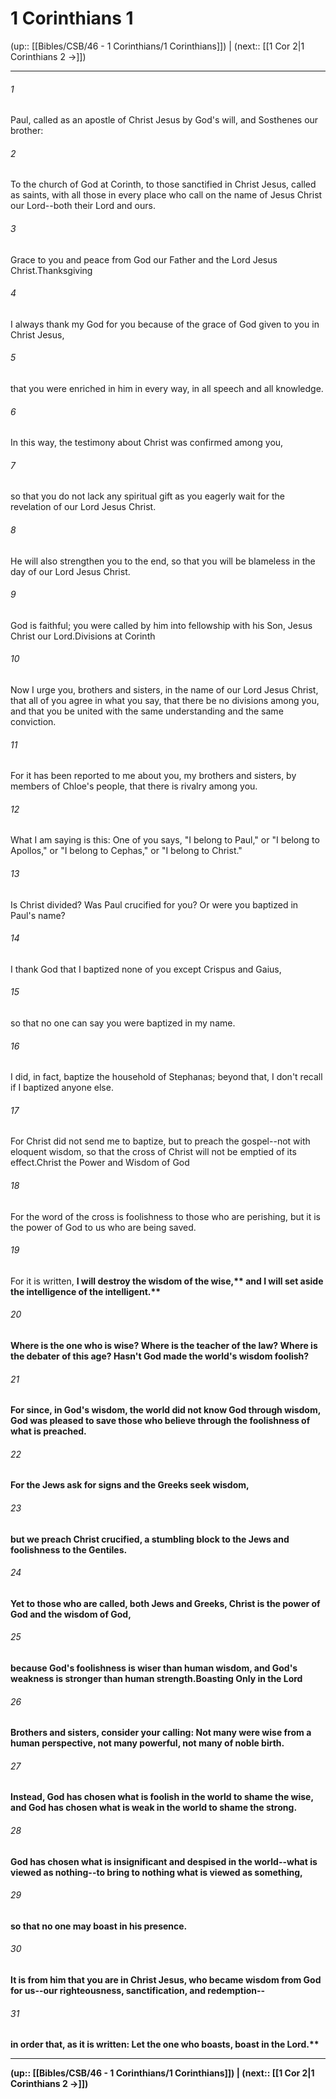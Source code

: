 # 1 Corinthians 1

(up:: [[Bibles/CSB/46 - 1 Corinthians/1 Corinthians]]) | (next:: [[1 Cor 2|1 Corinthians 2 →]])

***


###### 1 
Paul, called as an apostle of Christ Jesus by God's will, and Sosthenes our brother: 

###### 2 
To the church of God at Corinth, to those sanctified in Christ Jesus, called as saints, with all those in every place who call on the name of Jesus Christ our Lord--both their Lord and ours. 

###### 3 
Grace to you and peace from God our Father and the Lord Jesus Christ.Thanksgiving 

###### 4 
I always thank my God for you because of the grace of God given to you in Christ Jesus, 

###### 5 
that you were enriched in him in every way, in all speech and all knowledge. 

###### 6 
In this way, the testimony about Christ was confirmed among you, 

###### 7 
so that you do not lack any spiritual gift as you eagerly wait for the revelation of our Lord Jesus Christ. 

###### 8 
He will also strengthen you to the end, so that you will be blameless in the day of our Lord Jesus Christ. 

###### 9 
God is faithful; you were called by him into fellowship with his Son, Jesus Christ our Lord.Divisions at Corinth 

###### 10 
Now I urge you, brothers and sisters, in the name of our Lord Jesus Christ, that all of you agree in what you say, that there be no divisions among you, and that you be united with the same understanding and the same conviction. 

###### 11 
For it has been reported to me about you, my brothers and sisters, by members of Chloe's people, that there is rivalry among you. 

###### 12 
What I am saying is this: One of you says, "I belong to Paul," or "I belong to Apollos," or "I belong to Cephas," or "I belong to Christ." 

###### 13 
Is Christ divided? Was Paul crucified for you? Or were you baptized in Paul's name? 

###### 14 
I thank God that I baptized none of you except Crispus and Gaius, 

###### 15 
so that no one can say you were baptized in my name. 

###### 16 
I did, in fact, baptize the household of Stephanas; beyond that, I don't recall if I baptized anyone else. 

###### 17 
For Christ did not send me to baptize, but to preach the gospel--not with eloquent wisdom, so that the cross of Christ will not be emptied of its effect.Christ the Power and Wisdom of God 

###### 18 
For the word of the cross is foolishness to those who are perishing, but it is the power of God to us who are being saved. 

###### 19 
For it is written, <b class="quote">I will destroy the wisdom of the wise,** <b class="quote">and I will set aside the intelligence of the intelligent.** 

###### 20 
Where is the one who is wise? Where is the teacher of the law? Where is the debater of this age? Hasn't God made the world's wisdom foolish? 

###### 21 
For since, in God's wisdom, the world did not know God through wisdom, God was pleased to save those who believe through the foolishness of what is preached. 

###### 22 
For the Jews ask for signs and the Greeks seek wisdom, 

###### 23 
but we preach Christ crucified, a stumbling block to the Jews and foolishness to the Gentiles. 

###### 24 
Yet to those who are called, both Jews and Greeks, Christ is the power of God and the wisdom of God, 

###### 25 
because God's foolishness is wiser than human wisdom, and God's weakness is stronger than human strength.Boasting Only in the Lord 

###### 26 
Brothers and sisters, consider your calling: Not many were wise from a human perspective, not many powerful, not many of noble birth. 

###### 27 
Instead, God has chosen what is foolish in the world to shame the wise, and God has chosen what is weak in the world to shame the strong. 

###### 28 
God has chosen what is insignificant and despised in the world--what is viewed as nothing--to bring to nothing what is viewed as something, 

###### 29 
so that no one may boast in his presence. 

###### 30 
It is from him that you are in Christ Jesus, who became wisdom from God for us--our righteousness, sanctification, and redemption-- 

###### 31 
in order that, as it is written: <b class="quote">Let the one who boasts, boast in the Lord.**

***

(up:: [[Bibles/CSB/46 - 1 Corinthians/1 Corinthians]]) | (next:: [[1 Cor 2|1 Corinthians 2 →]])
